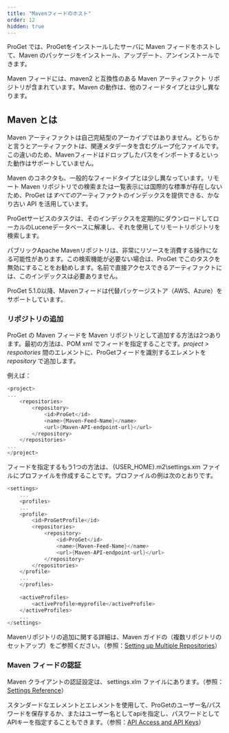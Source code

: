```yaml
---
title: "Mavenフィードのホスト"
order: 12
hidden: true
---
```


ProGet では、ProGetをインストールしたサーバに Maven フィードをホストして、Maven のパッケージをインストール、アップデート、アンインストールできます。

Maven フィードには、maven2 と互換性のある Maven アーティファクト リポジトリが含まれています。Maven の動作は、他のフィードタイプとは少し異なります。

## **Maven とは**

Maven アーティファクトは自己完結型のアーカイブではありません。どちらかと言うとアーティファクトは、関連メタデータを含むグループ化ファイルです。この違いのため、Mavenフィードはドロップしたパスをインポートするといった動作はサポートしていません。

Maven のコネクタも、一般的なフィードタイプとは少し異なっています。リモート Maven リポジトリでの検索または一覧表示には国際的な標準が存在しないため、ProGet は*すべての*アーティファクトのインデックスを提供できる、かなり古い API を活用しています。

ProGetサービスのタスクは、そのインデックスを定期的にダウンロードしてローカルのLuceneデータベースに解凍し、それを使用してリモートリポジトリを検索します。

パブリックApache Mavenリポジトリは、非常にリソースを消費する操作になる可能性があります。この検索機能が必要ない場合は、ProGet でこのタスクを無効にすることをお勧めします。名前で直接アクセスできるアーティファクトには、このインデックスは必要ありません。

ProGet 5.1.0以降、Mavenフィードは代替パッケージストア（AWS、Azure）をサポートしています。

### **リポジトリの追加**

ProGet の Maven フィードを Maven リポジトリとして追加する方法は2つあります。最初の方法は、POM xml でフィードを指定することです。*project > respoitories* 間のエレメントに、ProGetフィードを識別するエレメントを *repository* で追加します。

例えば：

```powershell
<project>
...
    <repositories>
        <repository>
            <id>ProGet</id>
            <name>{Maven-Feed-Name}</name>
            <url>{Maven-API-endpoint-url}</url>
        </repository>
    </repositories>
...
</project>
```

フィードを指定するもう1つの方法は、 {USER_HOME}\.m2\settings.xm ファイルにプロファイルを作成することです。プロファイルの例は次のとおりです。

```powershell
<settings>
    ...
    <profiles>
    ...
    <profile>
        <id>ProGetProfile</id>
        <repositories>
            <repository>
                <id>ProGet</id>
                <name>{Maven-Feed-Name}</name>
                <url>{Maven-API-endpoint-url}</url>
            </repository>
        </repositories>
    </profile>
    ...
    </profiles>
     
    <activeProfiles>
        <activeProfile>myprofile</activeProfile>
    </activeProfiles>
    ...
</settings>
```

Mavenリポジトリの追加に関する詳細は、Maven ガイドの（複数リポジトリのセットアップ）をご参照ください。（参照：[Setting up Multiple Repositories](https://maven.apache.org/guides/mini/guide-multiple-repositories.html)）

### **Maven フィードの認証**

Maven クライアントの認証設定は、 settings.xlm ファイルにあります。（参照：[Settings Reference](https://maven.apache.org/settings.html)）

スタンダードな<username>エレメントと<password>エレメントを使用して、ProGetのユーザー名/パスワードを保存するか、またはユーザー名としてapiを指定し、パスワードとしてAPIキーを指定することもできます。（参照：[API Access and API Keys](/docs/proget/api/apikeys)）
